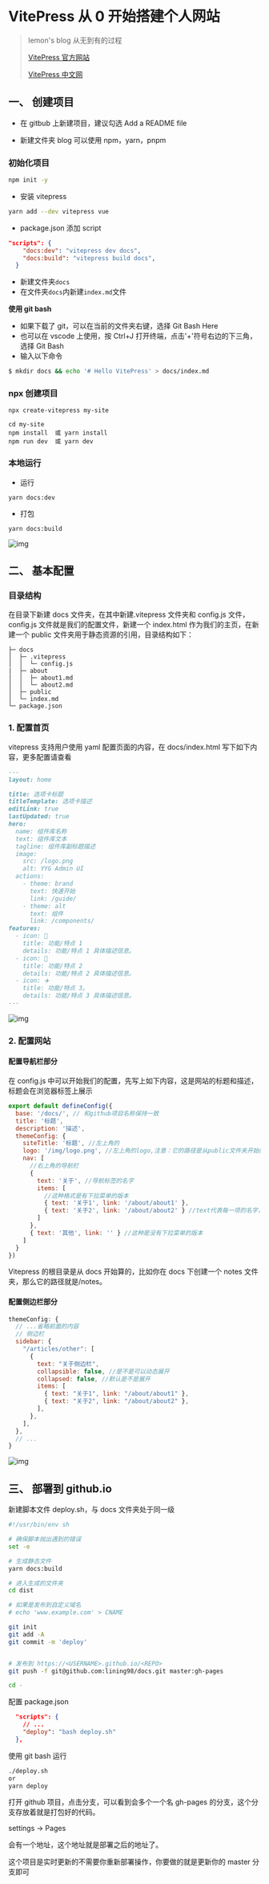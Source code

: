 # VitePress 从 0 开始搭建个人网站

> lemon's blog 从无到有的过程
>
> [VitePress 官方网站](https://vitepress.vuejs.org/)
>
> [VitePress 中文网](https://vitejs.cn/vitepress/)

## 一、 创建项目

- 在 gitbub 上新建项目，建议勾选 Add a README file

- 新建文件夹 blog
  可以使用 npm，yarn，pnpm

### 初始化项目

```bash
npm init -y
```

- 安装 vitepress

```bash
yarn add --dev vitepress vue
```

- package.json 添加 script

```json
"scripts": {
    "docs:dev": "vitepress dev docs",
    "docs:build": "vitepress build docs",
  }
```

- 新建文件夹`docs`
- 在文件夹`docs`内新建`index.md`文件

**使用 git bash**

- 如果下载了 git，可以在当前的文件夹右键，选择 Git Bash Here
- 也可以在 vscode 上使用，按 Ctrl+J 打开终端，点击'+'符号右边的下三角，选择 Git Bash
- 输入以下命令

```bash
$ mkdir docs && echo '# Hello VitePress' > docs/index.md
```

### npx 创建项目

```shell
npx create-vitepress my-site
```

```shell
cd my-site
npm install  或 yarn install
npm run dev  或 yarn dev
```

### 本地运行

- 运行

```shell
yarn docs:dev
```

- 打包

```shell
yarn docs:build
```

![img](./public/img/init.png)

## 二、 基本配置

### 目录结构

在目录下新建 docs 文件夹，在其中新建.vitepress 文件夹和 config.js 文件，config.js 文件就是我们的配置文件，新建一个 index.html 作为我们的主页，在新建一个 public 文件夹用于静态资源的引用，目录结构如下：

```
├─ docs
│  ├─ .vitepress
│  │  └─ config.js
|  ├─ about
│  │  ├─ about1.md
│  │  └─ about2.md
│  ├─ public
│  └─ index.md
└─ package.json
```

### 1. 配置首页

vitepress 支持用户使用 yaml 配置页面的内容，在 docs/index.html 写下如下内容，更多配置请查看

```md
---
layout: home

title: 选项卡标题
titleTemplate: 选项卡描述
editLink: true
lastUpdated: true
hero:
  name: 组件库名称
  text: 组件库文本
  tagline: 组件库副标题描述
  image:
    src: /logo.png
    alt: YYG Admin UI
  actions:
    - theme: brand
      text: 快速开始
      link: /guide/
    - theme: alt
      text: 组件
      link: /components/
features:
  - icon: 🔨
    title: 功能/特点 1
    details: 功能/特点 1 具体描述信息。
  - icon: 🧩
    title: 功能/特点 2
    details: 功能/特点 2 具体描述信息。
  - icon: ✈️
    title: 功能/特点 3。
    details: 功能/特点 3 具体描述信息。
---
```
![img](./public/img/index.png)

### 2. 配置网站

#### 配置导航栏部分

在 config.js 中可以开始我们的配置，先写上如下内容，这是网站的标题和描述，标题会在浏览器标签上展示

```js
export default defineConfig({
  base: '/docs/', // 和github项目名称保持一致
  title: '标题',
  description: '描述',
  themeConfig: {
    siteTitle: '标题', //左上角的
    logo: '/img/logo.png', //左上角的logo,注意：它的路径是从public文件夹开始的，所以这里引用的是public/logo.jpg这张图
    nav: [
      //右上角的导航栏
      {
        text: '关于', //导航标签的名字
        items: [
          //这种格式是有下拉菜单的版本
          { text: '关于1', link: '/about/about1' },
          { text: '关于2', link: '/about/about2' } //text代表每一项的名字，link是连接的位置
        ]
      },
      { text: '其他', link: '' } //这种是没有下拉菜单的版本
    ]
  }
})
```

Vitepress 的根目录是从 docs 开始算的，比如你在 docs 下创建一个 notes 文件夹，那么它的路径就是/notes。

#### 配置侧边栏部分

```js
themeConfig: {
  // ...省略前面的内容
  // 侧边栏
  sidebar: {
    "/articles/other": [
      {
        text: "关于侧边栏",
        collapsible: false, //是不是可以动态展开
        collapsed: false, //默认是不是展开
        items: [
          { text: "关于1", link: "/about/about1" },
          { text: "关于2", link: "/about/about2" },
        ],
      },
    ],
  },
  // ...
}

```
![img](./public/img/nav.png)

## 三、 部署到 github.io

新建脚本文件 deploy.sh，与 docs 文件夹处于同一级

```bash
#!/usr/bin/env sh

# 确保脚本抛出遇到的错误
set -e

# 生成静态文件
yarn docs:build

# 进入生成的文件夹
cd dist

# 如果是发布到自定义域名
# echo 'www.example.com' > CNAME

git init
git add -A
git commit -m 'deploy'


# 发布到 https://<USERNAME>.github.io/<REPO>
git push -f git@github.com:lining98/docs.git master:gh-pages

cd -
```

配置 package.json

```json
  "scripts": {
    // ...
    "deploy": "bash deploy.sh"
  },

```

使用 git bash 运行

```bash
./deploy.sh
or
yarn deploy
```

打开 github 项目，点击分支，可以看到会多个一个名 gh-pages 的分支，这个分支存放着就是打包好的代码。

settings -> Pages

会有一个地址，这个地址就是部署之后的地址了。

这个项目是实时更新的不需要你重新部署操作，你要做的就是更新你的 master 分支即可
